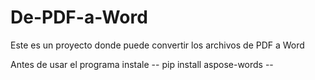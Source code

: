 # De-PDF-a-Word
Este es un proyecto donde puede convertir los archivos de PDF a Word

Antes de usar el programa instale -- pip install aspose-words --
